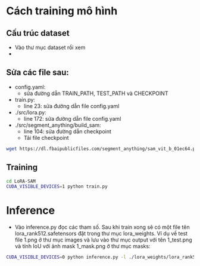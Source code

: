 # Cách training mô hình

## Cấu trúc dataset
- Vào thư mục dataset rồi xem
- 
## Sửa các file sau:
- config.yaml:
  - sửa đường dẫn TRAIN_PATH, TEST_PATH và CHECKPOINT
- train.py:
  - line 23: sửa đường dẫn file config.yaml
- ./src/lora.py:
  - line 172: sửa đường dẫn file config.yaml
- ./src/segment_anything/build_sam:
  - line 104: sửa đường dẫn checkpoint
  - Tải file checkpoint
```bash
wget https://dl.fbaipublicfiles.com/segment_anything/sam_vit_b_01ec64.pth
```
## Training
```bash
cd LoRA-SAM
CUDA_VISIBLE_DEVICES=1 python train.py
```

# Inference
- Vào inference.py đọc các tham số. Sau khi train xong sẽ có một file tên lora_rank512.safetensors đặt trong thư mục lora_weights. Ví dụ về test file 1.png ở thư mục images và lưu vào thư mục output với tên 1_test.png và tính IoU với ảnh mask 1_mask.png ở thư mục masks:
```bash
CUDA_VISIBLE_DEVICES=0 python inference.py -l ./lora_weights/lora_rank512.safetensors ./images/1.png -o ./output/1_test.png -m ./masks/1_mask.png
```
